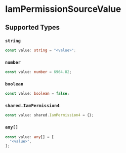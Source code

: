 # IamPermissionSourceValue


## Supported Types

### `string`

```typescript
const value: string = "<value>";
```

### `number`

```typescript
const value: number = 6964.82;
```

### `boolean`

```typescript
const value: boolean = false;
```

### `shared.IamPermission4`

```typescript
const value: shared.IamPermission4 = {};
```

### `any[]`

```typescript
const value: any[] = [
  "<value>",
];
```

